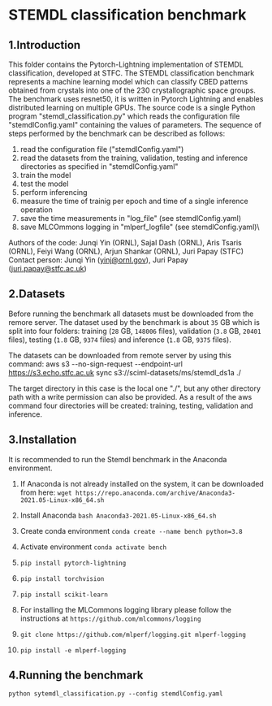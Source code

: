 # STEMDL classification benchmark

## 1.Introduction

This folder contains the Pytorch-Lightning implementation of STEMDL classification, developed at STFC.
The STEMDL classification benchmark represents a machine learning model which can classify CBED patterns obtained 
from crystals into one of the 230 crystallographic space groups. The benchmark uses resnet50, it is written in Pytorch Lightning 
and enables distributed learning on multiple GPUs. The source code is a single Python program "stemdl_classification.py" 
which reads the configuration file "stemdlConfig.yaml" containing the values of parameters. The sequence of steps 
performed by the benchmark can be described as follows:
1. read the configuration file ("stemdlConfig.yaml")
2. read the datasets from the training, validation, testing and inference directories as specified in "stemdlConfig.yaml"
3. train the model
4. test the model
4. perform inferencing
5. measure the time of trainig per epoch and time of a single inference operation
6. save the time measurements in "log_file" (see stemdlConfig.yaml)
7. save MLCOmmons logging in "mlperf_logfile" (see stemdlConfig.yaml)\

Authors of the code: Junqi Yin (ORNL), Sajal Dash  (ORNL), Aris Tsaris (ORNL), Feiyi Wang (ORNL), Arjun Shankar (ORNL), Juri Papay (STFC)\
Contact person: Junqi Yin (yinj@ornl.gov), Juri Papay (juri.papay@stfc.ac.uk)

## 2.Datasets

Before running the benchmark all datasets must be downloaded from the remore server. The dataset used by the benchmark 
is about `35` GB which is split into four folders: training (`28` GB, `148006` files), validation (`3.8` GB, `20401` files), 
testing (`1.8` GB, `9374` files) and inference (`1.8` GB, `9375` files).

The datasets can be downloaded from remote server by using this command:
aws s3 --no-sign-request --endpoint-url https://s3.echo.stfc.ac.uk sync s3://sciml-datasets/ms/stemdl_ds1a ./

The target directory in this case is the local one "./", but any other directory path with a write permission can also be 
provided.  As a result of the aws command four directories will be created: training, testing, validation and inference.

## 3.Installation

It is recommended to run the Stemdl benchmark in the Anaconda environment.

1. If Anaconda is not already installed on the system, it can be downloaded from
 here:
   `wget https://repo.anaconda.com/archive/Anaconda3-2021.05-Linux-x86_64.sh`

2. Install Anaconda
   `bash Anaconda3-2021.05-Linux-x86_64.sh`

3. Create conda environment
  `conda create --name bench python=3.8`

4. Activate environment
   `conda activate bench`

5. `pip install pytorch-lightning`

6. `pip install torchvision`

7. `pip install scikit-learn`
 
8. For installing the MLCommons logging library please follow the instructions at `https://github.com/mlcommons/logging`

9. `git clone https://github.com/mlperf/logging.git mlperf-logging`

10. `pip install -e mlperf-logging`

## 4.Running the benchmark

`python sytemdl_classification.py --config stemdlConfig.yaml`


